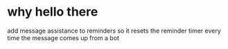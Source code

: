 # why hello there

add message assistance to reminders so it resets the reminder timer every time the message comes up from a bot